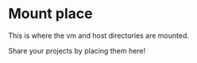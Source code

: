 # Mount place

This is where the vm and host directories are mounted.

Share your projects by placing them here!

